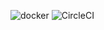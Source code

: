 ![docker](https://img.shields.io/docker/build/uyennguyen16900/contractor-project)
![CircleCI](https://img.shields.io/circleci/build/github/uyennguyen16900/contractor-project)
